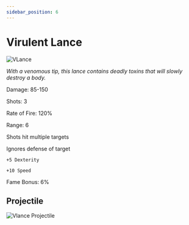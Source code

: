 ```yaml
---
sidebar_position: 6
---
```


# Virulent Lance

![VLance](https://vwiki.valorserver.com/api/item/picture/virulent%20lance)

<i>With a venomous tip, this lance contains deadly toxins that will slowly destroy a body.</i>

Damage: 85-150

Shots: 3

Rate of Fire: 120%

Range: 6

Shots hit multiple targets

Ignores defense of target

    +5 Dexterity
    
    +10 Speed

Fame Bonus: 6%

## Projectile

![Vlance Projectile](https://cdn.discordapp.com/attachments/953134990428868629/994769726427369482/virulentlance.gif)
